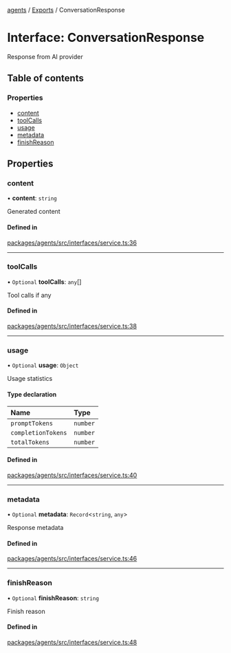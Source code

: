 <!-- 
 ⚠️  AUTO-GENERATED FILE - DO NOT EDIT MANUALLY
 This file is automatically generated by scripts/docs-generator.js
 To make changes, edit the source TypeScript files or update the generator script
-->

[agents](../../) / [Exports](../modules) / ConversationResponse

# Interface: ConversationResponse

Response from AI provider

## Table of contents

### Properties

- [content](ConversationResponse#content)
- [toolCalls](ConversationResponse#toolcalls)
- [usage](ConversationResponse#usage)
- [metadata](ConversationResponse#metadata)
- [finishReason](ConversationResponse#finishreason)

## Properties

### content

• **content**: `string`

Generated content

#### Defined in

[packages/agents/src/interfaces/service.ts:36](https://github.com/woojubb/robota/blob/bdf92966fb2bc9eb8d5a633591fffc1261e7f0f5/packages/agents/src/interfaces/service.ts#L36)

___

### toolCalls

• `Optional` **toolCalls**: `any`[]

Tool calls if any

#### Defined in

[packages/agents/src/interfaces/service.ts:38](https://github.com/woojubb/robota/blob/bdf92966fb2bc9eb8d5a633591fffc1261e7f0f5/packages/agents/src/interfaces/service.ts#L38)

___

### usage

• `Optional` **usage**: `Object`

Usage statistics

#### Type declaration

| Name | Type |
| :------ | :------ |
| `promptTokens` | `number` |
| `completionTokens` | `number` |
| `totalTokens` | `number` |

#### Defined in

[packages/agents/src/interfaces/service.ts:40](https://github.com/woojubb/robota/blob/bdf92966fb2bc9eb8d5a633591fffc1261e7f0f5/packages/agents/src/interfaces/service.ts#L40)

___

### metadata

• `Optional` **metadata**: `Record`\<`string`, `any`\>

Response metadata

#### Defined in

[packages/agents/src/interfaces/service.ts:46](https://github.com/woojubb/robota/blob/bdf92966fb2bc9eb8d5a633591fffc1261e7f0f5/packages/agents/src/interfaces/service.ts#L46)

___

### finishReason

• `Optional` **finishReason**: `string`

Finish reason

#### Defined in

[packages/agents/src/interfaces/service.ts:48](https://github.com/woojubb/robota/blob/bdf92966fb2bc9eb8d5a633591fffc1261e7f0f5/packages/agents/src/interfaces/service.ts#L48)
